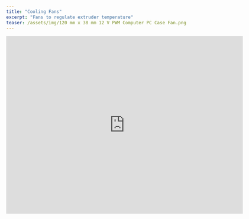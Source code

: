 ```yaml
---
title: "Cooling Fans"
excerpt: "Fans to regulate extruder temperature"
teaser: /assets/img/120 mm x 38 mm 12 V PWM Computer PC Case Fan.png
---
```


<iframe src="https://myhub.autodesk360.com/ue2fbee0b/shares/public/SH512d4QTec90decfa6e5366564f6db40c02?mode=embed" width="640" height="480" allowfullscreen="true" webkitallowfullscreen="true" mozallowfullscreen="true"  frameborder="0"></iframe>

